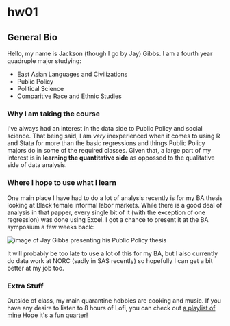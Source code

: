 # hw01
## General Bio
Hello, my name is Jackson (though I go by Jay) Gibbs. I am a fourth year quadruple major studying:
* East Asian Languages and Civilizations 
* Public Policy
* Political Science
* Comparitive Race and Ethnic Studies

### Why I am taking the course
I've always had an interest in the data side to Public Policy and social science. That being said, I am *very* inexperienced when it comes to using R and Stata for more than the basic regressions and things Public Policy majors do in some of the required classes. Given that, a large part of my interest is in **learning the quantitative side** as oppossed to the qualitative side of data analysis. 

### Where I hope to use what I learn
One main place I have had to do a lot of analysis recently is for my BA thesis looking at Black female informal labor markets. While there is a good deal of analysis in that papper, every single bit of it (with the exception of one regression) was done using Excel. I got a chance to present it at the BA symposium a few weeks back:

![image of Jay Gibbs presenting his Public Policy thesis](https://raw.githubusercontent.com/jaycgibbs/hw01/master/88236501_3892564654087317_4261089663416008704_n.jpg)

It will probably be too late to use a lot of this for my BA, but I also currently do data work at NORC (sadly in SAS recently) so hopefully I can get a bit better at my job too. 

### Extra Stuff
Outside of class, my main quarantine hobbies are cooking and music. If you have any desire to listen to 8 hours of Lofi, you can check out [a playlist of mine](https://open.spotify.com/playlist/4dR83FtiaGjDB6aoaXyiz5?si=vsKDmQxxTXa3ZB7xgH5TTw)
Hope it's a fun quarter!
